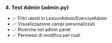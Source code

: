 ### 4. **Test Admin (admin.py)**
- ✅ Filtri utenti in LessonAdmin/ExerciseAdmin
- ✅ Visualizzazione campi personalizzati
- ✅ Ricerche nel admin panel
- ✅ Permessi di modifica per ruoli

